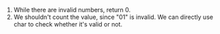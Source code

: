 1. While there are invalid numbers, return 0.
2. We shouldn't count the value, since "01" is invalid. We can directly use char to check whether it's valid or not.